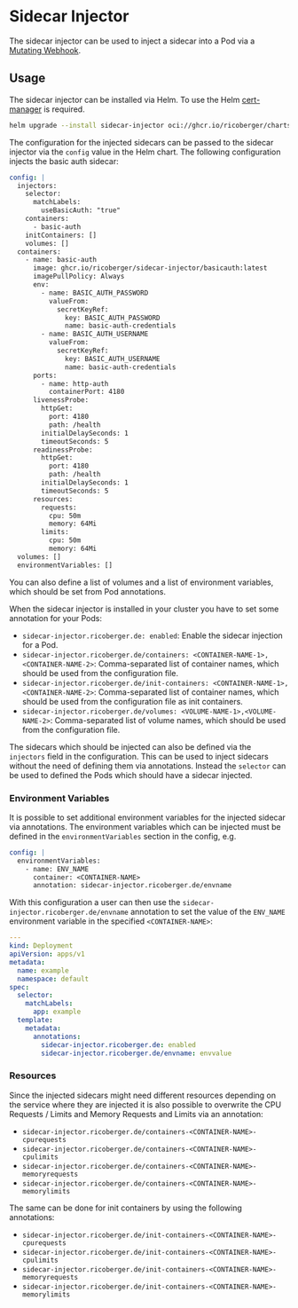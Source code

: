 # Sidecar Injector

The sidecar injector can be used to inject a sidecar into a Pod via a
[Mutating Webhook](https://kubernetes.io/docs/reference/access-authn-authz/extensible-admission-controllers/).

## Usage

The sidecar injector can be installed via Helm. To use the Helm
[cert-manager](https://cert-manager.io) is required.

```sh
helm upgrade --install sidecar-injector oci://ghcr.io/ricoberger/charts/sidecar-injector --version 1.0.0
```

The configuration for the injected sidecars can be passed to the sidecar
injector via the `config` value in the Helm chart. The following configuration
injects the basic auth sidecar:

```yaml
config: |
  injectors:
    selector:
      matchLabels:
        useBasicAuth: "true"
    containers:
      - basic-auth
    initContainers: []
    volumes: []
  containers:
    - name: basic-auth
      image: ghcr.io/ricoberger/sidecar-injector/basicauth:latest
      imagePullPolicy: Always
      env:
        - name: BASIC_AUTH_PASSWORD
          valueFrom:
            secretKeyRef:
              key: BASIC_AUTH_PASSWORD
              name: basic-auth-credentials
        - name: BASIC_AUTH_USERNAME
          valueFrom:
            secretKeyRef:
              key: BASIC_AUTH_USERNAME
              name: basic-auth-credentials
      ports:
        - name: http-auth
          containerPort: 4180
      livenessProbe:
        httpGet:
          port: 4180
          path: /health
        initialDelaySeconds: 1
        timeoutSeconds: 5
      readinessProbe:
        httpGet:
          port: 4180
          path: /health
        initialDelaySeconds: 1
        timeoutSeconds: 5
      resources:
        requests:
          cpu: 50m
          memory: 64Mi
        limits:
          cpu: 50m
          memory: 64Mi
  volumes: []
  environmentVariables: []
```

You can also define a list of volumes and a list of environment variables, which
should be set from Pod annotations.

When the sidecar injector is installed in your cluster you have to set some
annotation for your Pods:

- `sidecar-injector.ricoberger.de: enabled`: Enable the sidecar injection for a
  Pod.
- `sidecar-injector.ricoberger.de/containers: <CONTAINER-NAME-1>,<CONTAINER-NAME-2>`:
  Comma-separated list of container names, which should be used from the
  configuration file.
- `sidecar-injector.ricoberger.de/init-containers: <CONTAINER-NAME-1>,<CONTAINER-NAME-2>`:
  Comma-separated list of container names, which should be used from the
  configuration file as init containers.
- `sidecar-injector.ricoberger.de/volumes: <VOLUME-NAME-1>,<VOLUME-NAME-2>`:
  Comma-separated list of volume names, which should be used from the
  configuration file.

The sidecars which should be injected can also be defined via the `injectors`
field in the configuration. This can be used to inject sidecars without the need
of defining them via annotations. Instead the `selector` can be used to defined
the Pods which should have a sidecar injected.

### Environment Variables

It is possible to set additional environment variables for the injected sidecar
via annotations. The environment variables which can be injected must be defined
in the `environmentVariables` section in the config, e.g.

```yaml
config: |
  environmentVariables:
    - name: ENV_NAME
      container: <CONTAINER-NAME>
      annotation: sidecar-injector.ricoberger.de/envname
```

With this configuration a user can then use the
`sidecar-injector.ricoberger.de/envname` annotation to set the value of the
`ENV_NAME` environment variable in the specified `<CONTAINER-NAME>`:

```yaml
---
kind: Deployment
apiVersion: apps/v1
metadata:
  name: example
  namespace: default
spec:
  selector:
    matchLabels:
      app: example
  template:
    metadata:
      annotations:
        sidecar-injector.ricoberger.de: enabled
        sidecar-injector.ricoberger.de/envname: envvalue
```

### Resources

Since the injected sidecars might need different resources depending on the
service where they are injected it is also possible to overwrite the CPU
Requests / Limits and Memory Requests and Limits via an annotation:

- `sidecar-injector.ricoberger.de/containers-<CONTAINER-NAME>-cpurequests`
- `sidecar-injector.ricoberger.de/containers-<CONTAINER-NAME>-cpulimits`
- `sidecar-injector.ricoberger.de/containers-<CONTAINER-NAME>-memoryrequests`
- `sidecar-injector.ricoberger.de/containers-<CONTAINER-NAME>-memorylimits`

The same can be done for init containers by using the following annotations:

- `sidecar-injector.ricoberger.de/init-containers-<CONTAINER-NAME>-cpurequests`
- `sidecar-injector.ricoberger.de/init-containers-<CONTAINER-NAME>-cpulimits`
- `sidecar-injector.ricoberger.de/init-containers-<CONTAINER-NAME>-memoryrequests`
- `sidecar-injector.ricoberger.de/init-containers-<CONTAINER-NAME>-memorylimits`

